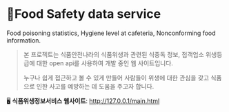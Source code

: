 # 🥗Food Safety data service
 
Food poisoning statistics, Hygiene level at cafeteria, Nonconforming food information.



>본 프로젝트는 식품안전나라의 식품위생과 관련된 식중독 정보, 접객업소 위생등급에 대한 open api를 사용하여 개발 중인 웹 사이트입니다. 
>
>누구나 쉽게 접근하고 볼 수 있게 만들어 사람들이 위생에 대한 관심을 갖고 식품으로 인한 사고를 예방하는 데 도움을 주고자 합니다. 


🖥  **식품위생정보서비스 웹사이트**: http://127.0.0.1/main.html 
